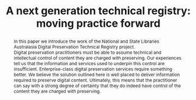 ---
abstract: 'In this paper we introduce the work of the National and State

  Libraries Australasia Digital Preservation Technical Registry

  project.


  Digital preservation practitioners must be able to assume technical and intellectual
  control of content they are charged with preserving. Our experiences tell us that
  the information and services used to underpin this control are insufficient. Enterprise-class
  digital preservation services require something better. We believe the solution
  outlined here is well placed to deliver information required to preserve digital
  content. Ultimately, this means that the practitioner can say with a strong degree
  of certainty that they do indeed have control of the content they are charged with
  preserving. '
creators:
- Peter McKinney
- Steve Knight
- Jay Gattuso
- David Pearson
- Libor Coufal
- Kevin DeVorsey
- David Anderson
- Janet Delve
- Ross Spencer
- Jan Hutař
date: null
document_url: https://services.phaidra.univie.ac.at/api/object/o:378074/download
grand_parent: iPRES
institutions: []
keywords:
- technical registry
- formats
- hardware
- carrier media
- operating sysyems
- community
- nsla.
landing_page_url: https://phaidra.univie.ac.at/o:378074
language: eng
layout: publication
license: CC BY-NC-SA 3.0 AT
notes_url: null
parent: iPRES 2014
publication_type: paper
size: 341950
slides_url: null
source_name: iPRES
stream_url: null
title: 'A next generation technical registry: moving practice forward'
year: 2014
---